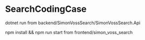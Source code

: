 # SearchCodingCase
dotnet run from backend/SimonVossSearch/SimonVossSearch.Api

npm install && npm run start from frontend/simon_voss_search

